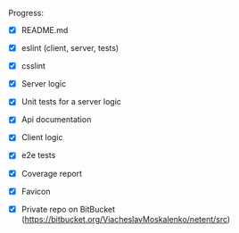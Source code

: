 Progress:

* [x] README.md

* [x] eslint (client, server, tests)

* [x] csslint

* [x] Server logic

* [x] Unit tests for a server logic

* [x] Api documentation

* [x] Client logic

* [x] e2e tests

* [x] Coverage report

* [x] Favicon

* [x] Private repo on BitBucket (https://bitbucket.org/ViacheslavMoskalenko/netent/src)
